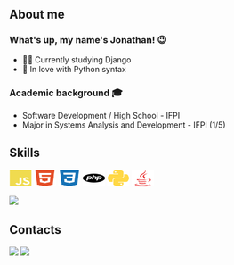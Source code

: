 ## About me

### What's up, my name's Jonathan! 😉

- 👨‍💻 Currently studying Django
- 🐍 In love with Python syntax

### Academic background 🎓

* Software Development / High School - IFPI
* Major in Systems Analysis and Development - IFPI (1/5)
   
## Skills

<div>
   <div>
      <img align="center" alt="Js" height="30" width="40" src="https://raw.githubusercontent.com/devicons/devicon/master/icons/javascript/javascript-plain.svg">
      <img align="center" alt="HTML" height="30" width="40" src="https://raw.githubusercontent.com/devicons/devicon/master/icons/html5/html5-plain.svg">
      <img align="center" alt="CSS" height="30" width="40" src="https://raw.githubusercontent.com/devicons/devicon/master/icons/css3/css3-plain.svg">
      <img align="center" alt="PHP" height="30" width="40" src="https://raw.githubusercontent.com/devicons/devicon/master/icons/php/php-plain.svg">
      <img align="center" alt="Python" height="30" width="40" src="https://raw.githubusercontent.com/devicons/devicon/master/icons/python/python-plain.svg">
      <img align="center" alt="Java" height="30" width="40" src="https://raw.githubusercontent.com/devicons/devicon/master/icons/java/java-plain.svg">
   </div>
   <br/>
   <div>
      <img height="150vw" src="https://github-readme-stats-eight-theta.vercel.app/api/top-langs/?username=paivajonathan&hide=html,python&layout=compact&langs_count=8&theme=dracula"/>
   </div>
</div>

## Contacts
 
<div>  
  <a href="mailto:jonathanapaiva@gmail.com"><img src="https://img.shields.io/badge/-Gmail-%23333?style=for-the-badge&logo=gmail&logoColor=white" target="_blank"></a>
  <a href="https://www.linkedin.com/in/jonathan-paiva-567a8a21b" target="_blank"><img src="https://img.shields.io/badge/-LinkedIn-%230077B5?style=for-the-badge&logo=linkedin&logoColor=white" target="_blank"></a> 
</div>
